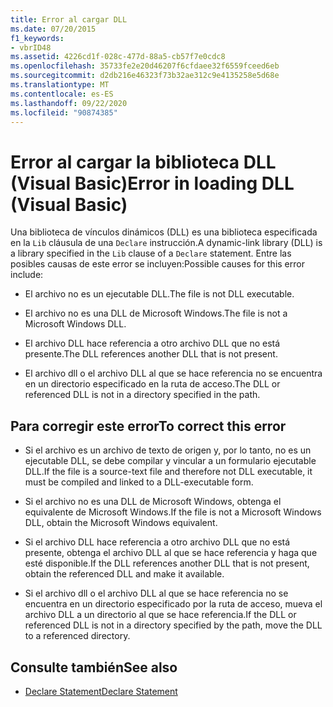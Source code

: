 ```yaml
---
title: Error al cargar DLL
ms.date: 07/20/2015
f1_keywords:
- vbrID48
ms.assetid: 4226cd1f-028c-477d-88a5-cb57f7e0cdc8
ms.openlocfilehash: 35733fe2e20d46207f6cfdaee32f6559fceed6eb
ms.sourcegitcommit: d2db216e46323f73b32ae312c9e4135258e5d68e
ms.translationtype: MT
ms.contentlocale: es-ES
ms.lasthandoff: 09/22/2020
ms.locfileid: "90874385"
---
```

# <a name="error-in-loading-dll-visual-basic"></a><span data-ttu-id="c7f1f-102">Error al cargar la biblioteca DLL (Visual Basic)</span><span class="sxs-lookup"><span data-stu-id="c7f1f-102">Error in loading DLL (Visual Basic)</span></span>

<span data-ttu-id="c7f1f-103">Una biblioteca de vínculos dinámicos (DLL) es una biblioteca especificada en la `Lib` cláusula de una `Declare` instrucción.</span><span class="sxs-lookup"><span data-stu-id="c7f1f-103">A dynamic-link library (DLL) is a library specified in the `Lib` clause of a `Declare` statement.</span></span> <span data-ttu-id="c7f1f-104">Entre las posibles causas de este error se incluyen:</span><span class="sxs-lookup"><span data-stu-id="c7f1f-104">Possible causes for this error include:</span></span>  
  
- <span data-ttu-id="c7f1f-105">El archivo no es un ejecutable DLL.</span><span class="sxs-lookup"><span data-stu-id="c7f1f-105">The file is not DLL executable.</span></span>  
  
- <span data-ttu-id="c7f1f-106">El archivo no es una DLL de Microsoft Windows.</span><span class="sxs-lookup"><span data-stu-id="c7f1f-106">The file is not a Microsoft Windows DLL.</span></span>  
  
- <span data-ttu-id="c7f1f-107">El archivo DLL hace referencia a otro archivo DLL que no está presente.</span><span class="sxs-lookup"><span data-stu-id="c7f1f-107">The DLL references another DLL that is not present.</span></span>  
  
- <span data-ttu-id="c7f1f-108">El archivo dll o el archivo DLL al que se hace referencia no se encuentra en un directorio especificado en la ruta de acceso.</span><span class="sxs-lookup"><span data-stu-id="c7f1f-108">The DLL or referenced DLL is not in a directory specified in the path.</span></span>  
  
## <a name="to-correct-this-error"></a><span data-ttu-id="c7f1f-109">Para corregir este error</span><span class="sxs-lookup"><span data-stu-id="c7f1f-109">To correct this error</span></span>  
  
- <span data-ttu-id="c7f1f-110">Si el archivo es un archivo de texto de origen y, por lo tanto, no es un ejecutable DLL, se debe compilar y vincular a un formulario ejecutable DLL.</span><span class="sxs-lookup"><span data-stu-id="c7f1f-110">If the file is a source-text file and therefore not DLL executable, it must be compiled and linked to a DLL-executable form.</span></span>  
  
- <span data-ttu-id="c7f1f-111">Si el archivo no es una DLL de Microsoft Windows, obtenga el equivalente de Microsoft Windows.</span><span class="sxs-lookup"><span data-stu-id="c7f1f-111">If the file is not a Microsoft Windows DLL, obtain the Microsoft Windows equivalent.</span></span>  
  
- <span data-ttu-id="c7f1f-112">Si el archivo DLL hace referencia a otro archivo DLL que no está presente, obtenga el archivo DLL al que se hace referencia y haga que esté disponible.</span><span class="sxs-lookup"><span data-stu-id="c7f1f-112">If the DLL references another DLL that is not present, obtain the referenced DLL and make it available.</span></span>  
  
- <span data-ttu-id="c7f1f-113">Si el archivo dll o el archivo DLL al que se hace referencia no se encuentra en un directorio especificado por la ruta de acceso, mueva el archivo DLL a un directorio al que se hace referencia.</span><span class="sxs-lookup"><span data-stu-id="c7f1f-113">If the DLL or referenced DLL is not in a directory specified by the path, move the DLL to a referenced directory.</span></span>  
  
## <a name="see-also"></a><span data-ttu-id="c7f1f-114">Consulte también</span><span class="sxs-lookup"><span data-stu-id="c7f1f-114">See also</span></span>

- [<span data-ttu-id="c7f1f-115">Declare Statement</span><span class="sxs-lookup"><span data-stu-id="c7f1f-115">Declare Statement</span></span>](../statements/declare-statement.md)
